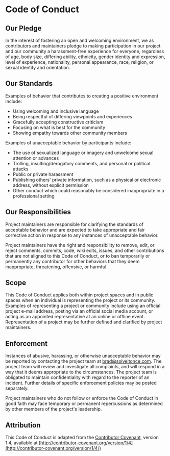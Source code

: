 # Code of Conduct

## Our Pledge

In the interest of fostering an open and welcoming environment, we as contributors and maintainers pledge to making
participation in our project and our community a harassment-free experience for everyone, regardless of age, body size,
differing ability, ethnicity, gender identity and expression, level of experience, nationality, personal appearance,
race, religion, or sexual identity and orientation.

## Our Standards

Examples of behavior that contributes to creating a positive environment include:

* Using welcoming and inclusive language
* Being respectful of differing viewpoints and experiences
* Gracefully accepting constructive criticism
* Focusing on what is best for the community
* Showing empathy towards other community members

Examples of unacceptable behavior by participants include:

* The use of sexualized language or imagery and unwelcome sexual attention or advances
* Trolling, insulting/derogatory comments, and personal or political attacks
* Public or private harassment
* Publishing others' private information, such as a physical or electronic address, without explicit permission
* Other conduct which could reasonably be considered inappropriate in a professional setting

## Our Responsibilities

Project maintainers are responsible for clarifying the standards of acceptable behavior and are expected to take appropriate
and fair corrective action in response to any instances of unacceptable behavior.

Project maintainers have the right and responsibility to remove, edit, or reject comments, commits, code, wiki edits, issues,
and other contributions that are not aligned to this Code of Conduct, or to ban temporarily or permanently any contributor
for other behaviors that they deem inappropriate, threatening, offensive, or harmful.

## Scope

This Code of Conduct applies both within project spaces and in public spaces when an individual is representing the project
or its community. Examples of representing a project or community include using an official project e-mail address, posting
via an official social media account, or acting as an appointed representative at an online or offline event. Representation
of a project may be further defined and clarified by project maintainers.

## Enforcement

Instances of abusive, harassing, or otherwise unacceptable behavior may be reported by contacting the project team at
[brad@solveitonce.com](mailto:brad@solveitonce.com). The project team will review and investigate all complaints, and will respond
in a way that it deems appropriate to the circumstances. The project team is obligated to maintain confidentiality with
regard to the reporter of an incident. Further details of specific enforcement policies may be posted separately.

Project maintainers who do not follow or enforce the Code of Conduct in good faith may face temporary or permanent
repercussions as determined by other members of the project's leadership.

## Attribution

This Code of Conduct is adapted from the [Contributor Covenant](http://contributor-covenant.org), version 1.4, available
at [http://contributor-covenant.org/version/1/4](http://contributor-covenant.org/version/1/4/)
